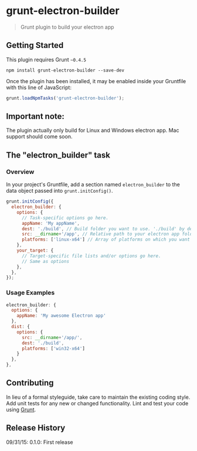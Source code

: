 # grunt-electron-builder

> Grunt plugin to build your electron app

## Getting Started
This plugin requires Grunt `~0.4.5`

```shell
npm install grunt-electron-builder --save-dev
```

Once the plugin has been installed, it may be enabled inside your Gruntfile with this line of JavaScript:

```js
grunt.loadNpmTasks('grunt-electron-builder');
```

## Important note:

The plugin actually only build for Linux and Windows electron app. Mac support should come soon.

## The "electron_builder" task

### Overview
In your project's Gruntfile, add a section named `electron_builder` to the data object passed into `grunt.initConfig()`.

```js
grunt.initConfig({
  electron_builder: {
    options: {
      // Task-specific options go here.
      appName: 'My appName',
      dest: './build', // Build folder you want to use. './build' by default
      src: __dirname+'/app', // Relative path to your electron app folder
      platforms: ['linux-x64'] // Array of platforms on which you want your app to run. Actually only support 'linux-64' and 'win32-x64'
    },
    your_target: {
      // Target-specific file lists and/or options go here.
      // Same as options
    },
  },
});
```
### Usage Examples
```js
electron_builder: {
  options: {
    appName: 'My awesome Electron app'
  },
  dist: {
    options: {
      src: __dirname+'/app/',
      dest: './build',
      platforms: ['win32-x64']
    }
  },
},
```

## Contributing
In lieu of a formal styleguide, take care to maintain the existing coding style. Add unit tests for any new or changed functionality. Lint and test your code using [Grunt](http://gruntjs.com/).

## Release History
09/31/15: 0.1.0: First release